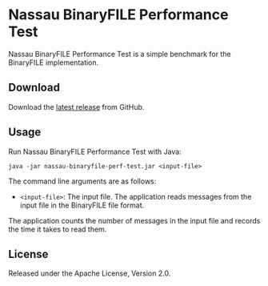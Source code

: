 # Nassau BinaryFILE Performance Test

Nassau BinaryFILE Performance Test is a simple benchmark for the BinaryFILE
implementation.

## Download

Download the [latest release][] from GitHub.

  [latest release]: https://github.com/paritytrading/nassau/releases/latest

## Usage

Run Nassau BinaryFILE Performance Test with Java:

```
java -jar nassau-binaryfile-perf-test.jar <input-file>
```

The command line arguments are as follows:

- `<input-file>`: The input file. The application reads messages from the
  input file in the BinaryFILE file format.

The application counts the number of messages in the input file and records
the time it takes to read them.

## License

Released under the Apache License, Version 2.0.
